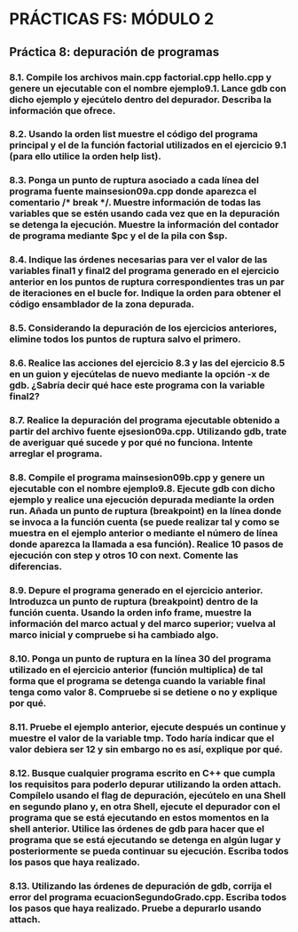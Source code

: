 # PRÁCTICAS FS: MÓDULO 2

## Práctica 8: depuración de programas

### 8.1. Compile los archivos main.cpp factorial.cpp hello.cpp y genere un ejecutable con el nombre ejemplo9.1. Lance gdb con dicho ejemplo y ejecútelo dentro del depurador. Describa la información que ofrece.



### 8.2. Usando la orden list muestre el código del programa principal y el de la función factorial utilizados en el ejercicio 9.1 (para ello utilice la orden help list).



### 8.3. Ponga un punto de ruptura asociado a cada línea del programa fuente mainsesion09a.cpp donde aparezca el comentario /* break */. Muestre información de todas las variables que se estén usando cada vez que en la depuración se detenga la ejecución. Muestre la información del contador de programa mediante $pc y el de la pila con $sp. 



### 8.4. Indique las órdenes necesarias para ver el valor de las variables final1 y final2 del programa generado en el ejercicio anterior en los puntos de ruptura correspondientes tras un par de iteraciones en el bucle for. Indique la orden para obtener el código ensamblador de la zona depurada.



### 8.5. Considerando la depuración de los ejercicios anteriores, elimine todos los puntos de ruptura salvo el primero.



### 8.6. Realice las acciones del ejercicio 8.3 y las del ejercicio 8.5 en un guion y ejecútelas de nuevo mediante la opción -x de gdb. ¿Sabría decir qué hace este programa con la variable final2? 



### 8.7. Realice la depuración del programa ejecutable obtenido a partir del archivo fuente ejsesion09a.cpp. Utilizando gdb, trate de averiguar qué sucede y por qué no funciona. Intente arreglar el programa.



### 8.8. Compile el programa mainsesion09b.cpp y genere un ejecutable con el nombre ejemplo9.8. Ejecute gdb con dicho ejemplo y realice una ejecución depurada mediante la orden run. Añada un punto de ruptura (breakpoint) en la línea donde se invoca a la función cuenta (se puede realizar tal y como se muestra en el ejemplo anterior o mediante el número de línea donde aparezca la llamada a esa función). Realice 10 pasos de ejecución con step y otros 10 con next. Comente las diferencias. 



### 8.9. Depure el programa generado en el ejercicio anterior. Introduzca un punto de ruptura (breakpoint) dentro de la función cuenta. Usando la orden info frame, muestre la información del marco actual y del marco superior; vuelva al marco inicial y compruebe si ha cambiado algo.



### 8.10. Ponga un punto de ruptura en la línea 30 del programa utilizado en el ejercicio anterior (función multiplica) de tal forma que el programa se detenga cuando la variable final tenga como valor 8. Compruebe si se detiene o no y explique por qué.



### 8.11. Pruebe el ejemplo anterior, ejecute después un continue y muestre el valor de la variable tmp. Todo haría indicar que el valor debiera ser 12 y sin embargo no es así, explique por qué.



### 8.12. Busque cualquier programa escrito en C++ que cumpla los requisitos para poderlo depurar utilizando la orden attach. Compílelo usando el flag de depuración, ejecútelo en una Shell en segundo plano y, en otra Shell, ejecute el depurador con el programa que se está ejecutando en estos momentos en la shell anterior. Utilice las órdenes de gdb para hacer que el programa que se está ejecutando se detenga en algún lugar y posteriormente se pueda continuar su ejecución. Escriba todos los pasos que haya realizado. 



### 8.13. Utilizando las órdenes de depuración de gdb, corrija el error del programa ecuacionSegundoGrado.cpp. Escriba todos los pasos que haya realizado. Pruebe a depurarlo usando attach.


